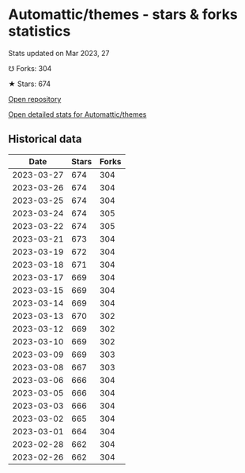# Automattic/themes - stars & forks statistics

Stats updated on Mar 2023, 27

☋ Forks: 304

★ Stars: 674

[Open repository](https://github.com/Automattic/themes)

[Open detailed stats for Automattic/themes](https://reviewgithub.com/rep/Automattic/themes)

## Historical data
| Date | Stars | Forks |
|------|-------|-------|
| 2023-03-27 | 674 | 304 | 
| 2023-03-26 | 674 | 304 | 
| 2023-03-25 | 674 | 304 | 
| 2023-03-24 | 674 | 305 | 
| 2023-03-22 | 674 | 305 | 
| 2023-03-21 | 673 | 304 | 
| 2023-03-19 | 672 | 304 | 
| 2023-03-18 | 671 | 304 | 
| 2023-03-17 | 669 | 304 | 
| 2023-03-15 | 669 | 304 | 
| 2023-03-14 | 669 | 304 | 
| 2023-03-13 | 670 | 302 | 
| 2023-03-12 | 669 | 302 | 
| 2023-03-10 | 669 | 302 | 
| 2023-03-09 | 669 | 303 | 
| 2023-03-08 | 667 | 303 | 
| 2023-03-06 | 666 | 304 | 
| 2023-03-05 | 666 | 304 | 
| 2023-03-03 | 666 | 304 | 
| 2023-03-02 | 665 | 304 | 
| 2023-03-01 | 664 | 304 | 
| 2023-02-28 | 662 | 304 | 
| 2023-02-26 | 662 | 304 | 

